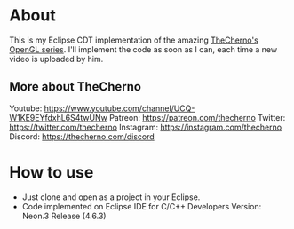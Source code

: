 # About 
This is my Eclipse CDT implementation of the amazing [TheCherno's OpenGL series](https://www.youtube.com/watch?v=W3gAzLwfIP0&list=PLlrATfBNZ98foTJPJ_Ev03o2oq3-GGOS2). I'll implement the code as soon as I can, each time a new video is uploaded by him.

## More about TheCherno

Youtube: https://www.youtube.com/channel/UCQ-W1KE9EYfdxhL6S4twUNw 
Patreon: https://patreon.com/thecherno
Twitter: https://twitter.com/thecherno
Instagram: https://instagram.com/thecherno
Discord: https://thecherno.com/discord

# How to use
- Just clone and open as a project in your Eclipse.
- Code implemented on Eclipse IDE for C/C++ Developers Version: Neon.3 Release (4.6.3)


